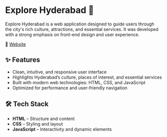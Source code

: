 # Explore Hyderabad 🌆

Explore Hyderabad is a web application designed to guide users through the city's rich culture, attractions, and essential services. It was developed with a strong emphasis on front-end design and user experience.

🔗 [Website](https://explorehyderabad.netlify.app/)

## ✨ Features

- Clean, intuitive, and responsive user interface
- Highlights Hyderabad’s culture, places of interest, and essential services
- Built with modern web technologies: HTML, CSS, and JavaScript
- Optimized for performance and user-friendly navigation

## 🛠️ Tech Stack

- **HTML** – Structure and content
- **CSS** – Styling and layout
- **JavaScript** – Interactivity and dynamic elements

